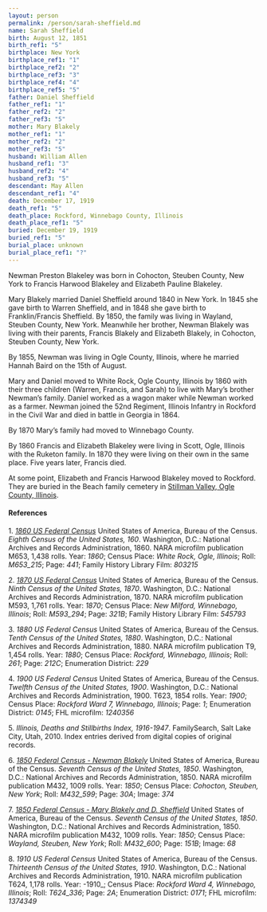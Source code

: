 ```yaml
---
layout: person
permalink: /person/sarah-sheffield.md
name: Sarah Sheffield
birth: August 12, 1851
birth_ref1: "5"
birthplace: New York
birthplace_ref1: "1"
birthplace_ref2: "2"
birthplace_ref3: "3"
birthplace_ref4: "4"
birthplace_ref5: "5"
father: Daniel Sheffield
father_ref1: "1"
father_ref2: "2"
father_ref3: "5"
mother: Mary Blakely
mother_ref1: "1"
mother_ref2: "2"
mother_ref3: "5"
husband: William Allen
husband_ref1: "3"
husband_ref2: "4"
husband_ref3: "5"
descendant: May Allen
descendant_ref1: "4"
death: December 17, 1919
death_ref1: "5"
death_place: Rockford, Winnebago County, Illinois
death_place_ref1: "5"
buried: December 19, 1919
buried_ref1: "5"
burial_place: unknown
burial_place_ref1: "?"
---
```


Newman Preston Blakeley was born in Cohocton, Steuben County, New York to Francis Harwood Blakeley and Elizabeth Pauline Blakeley.

Mary Blakely married Daniel Sheffield around 1840 in New York. In 1845 she gave birth to Warren Sheffield, and in 1848 she gave birth to Franklin/Francis Sheffield. By 1850, the family was living in Wayland, Steuben County, New York. Meanwhile her brother, Newman Blakely was living with their parents, Francis Blakely and Elizabeth Blakely, in Cohocton, Steuben County, New York.

By 1855, Newman was living in Ogle County, Illinois, where he married Hannah Baird on the 15th of August.

Mary and Daniel moved to White Rock, Ogle County, Illinois by 1860 with their three children (Warren, Francis, and Sarah) to live with Mary’s brother Newman’s family. Daniel worked as a wagon maker while Newman worked as a farmer. Newman joined the 52nd Regiment, Illinois Infantry in Rockford in the Civil War and died in battle in Georgia in 1864.

By 1870 Mary’s family had moved to Winnebago County.

By 1860 Francis and Elizabeth Blakeley were living in Scott, Ogle, Illinois with the Ruketon family. In 1870 they were living on their own in the same place. Five years later, Francis died.

At some point, Elizabeth and Francis Harwood Blakeley moved to Rockford. They are buried in the Beach family cemetery in [Stillman Valley, Ogle County, Illinois](https://www.findagrave.com/memorial/75626235).


#### References

<a id="1">1. </a> [_1860 US Federal Census_](https://search.ancestrylibrary.com/cgi-bin/sse.dll?qh=YTu4QZzC0E482n0TX1bZ0A%3d%3d&gss=angs-g&new=1&rank=1&msT=1&gsfn=Sarah&gsfn_x=0&gsln=Sheffield&gsln_x=0&msypn__ftp=New+York&msbdy=1851&catbucket=rstp&MSAV=0&uidh=jg2&pcat=ROOT_CATEGORY&h=36845310&dbid=7667&indiv=1&ml_rpos=19) United States of America, Bureau of the Census. _Eighth Census of the United States, 160_. Washington, D.C.: National Archives and Records Administration, 1860. NARA microfilm publication M653, 1,438 rolls. Year: _1860_; Census Place: _White Rock, Ogle, Illinois_; Roll: _M653_215_; Page: _441_; Family History Library Film: _803215_

<a id="2">2. </a> [_1870 US Federal Census_](https://search.ancestrylibrary.com/cgi-bin/sse.dll?qh=YTu4QZzC0E482n0TX1bZ0A%3d%3d&gss=angs-g&new=1&rank=1&msT=1&gsfn=Sarah&gsfn_x=0&gsln=Sheffield&gsln_x=0&msypn__ftp=New+York&msbdy=1851&catbucket=rstp&MSAV=0&uidh=jg2&pcat=ROOT_CATEGORY&h=15043888&dbid=7163&indiv=1&ml_rpos=17) United States of America, Bureau of the Census. _Ninth Census of the United States, 1870_. Washington, D.C.: National Archives and Records Administration, 1870. NARA microfilm publication M593, 1,761 rolls. Year: _1870_; Census Place: _New Milford, Winnebago, Illinois_; Roll: _M593_294_; Page: _321B_; Family History Library Film: _545793_

<a id="3">3. </a> _1880 US Federal Census_ United States of America, Bureau of the Census. _Tenth Census of the United States, 1880_. Washington, D.C.: National Archives and Records Administration, 1880. NARA microfilm publication T9, 1,454 rolls. Year: _1880_; Census Place: _Rockford, Winnebago, Illinois_; Roll: _261_; Page: _212C_; Enumeration District: _229_

<a id="4">4. </a> _1900 US Federal Census_ United States of America, Bureau of the Census. _Twelfth Census of the United States, 1900_. Washington, D.C.: National Archives and Records Administration, 1900. T623, 1854 rolls. Year: _1900_; Census Place: _Rockford Ward 7, Winnebago, Illinois_; Page: _1_; Enumeration District: _0145_; FHL microfilm: _1240356_

<a id="5">5. </a> _Illinois, Deaths and Stillbirths Index, 1916-1947_. FamilySearch, Salt Lake City, Utah, 2010. Index entries derived from digital copies of original records.

<a id="6">6. </a> [_1850 Federal Census - Newman Blakely_](https://search.ancestrylibrary.com/cgi-bin/sse.dll?dbid=8054&h=8480828&indiv=try&o_vc=Record:OtherRecord&rhSource=7667) United States of America, Bureau of the Census. _Seventh Census of the United States, 1850_. Washington, D.C.: National Archives and Records Administration, 1850. NARA microfilm publication M432, 1009 rolls. Year: _1850_; Census Place: _Cohocton, Steuben, New York_; Roll: _M432_599_; Page: _30A_; Image: _374_

<a id="7">7. </a> [_1850 Federal Census - Mary Blakely and D. Sheffield_](https://search.ancestrylibrary.com/cgi-bin/sse.dll?qh=%2fX%2bh3%2bGuzzHT12T7ZFhvWw%3d%3d&gss=angs-g&new=1&rank=1&msT=1&gsfn=Warrin&gsfn_x=0&gsln=Sheffield&gsln_x=0&msypn__ftp=Wayland%2c+Steuben%2c+New+York%2c+USA&msypn=11836&msbdy=1845&catbucket=rstp&MSAV=0&uidh=jg2&pcat=ROOT_CATEGORY&h=8490782&dbid=8054&indiv=1&ml_rpos=1) United States of America, Bureau of the Census. _Seventh Census of the United States, 1850_. Washington, D.C.: National Archives and Records Administration, 1850. NARA microfilm publication M432, 1009 rolls. Year: _1850_; Census Place: _Wayland, Steuben, New York_; Roll: _M432_600_; Page: _151B_; Image: _68_

<a id="8">8. </a> _1910 US Federal Census_ United States of America, Bureau of the Census. _Thirteenth Census of the United States, 1910_. Washington, D.C.: National Archives and Records Administration, 1910. NARA microfilm publication T624, 1,178 rolls. Year: -1910_; Census Place: _Rockford Ward 4, Winnebago, Illinois_; Roll: _T624_336_; Page: _2A_; Enumeration District: _0171_; FHL microfilm: _1374349_ 
